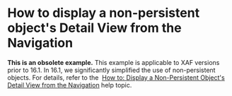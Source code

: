 # How to display a non-persistent object's Detail View from the Navigation


<p><strong>This is an obsolete example.</strong> This example is applicable to XAF versions prior to 16.1. In 16.1, we significantly simplified the use of non-persistent objects. For details, refer to the  <a href="http://documentation.devexpress.com/#Xaf/CustomDocument3471"><u>How to: Display a Non-Persistent Object's Detail View from the Navigation</u></a> help topic.</p>

<br/>


